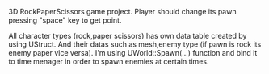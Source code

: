 
3D RockPaperScissors game project. Player should change its pawn pressing "space" key to get point. 

All character types (rock,paper scissors) has own data table created by using UStruct. And their datas such as mesh,enemy type (if pawn is rock its enemy paper vice versa). 
I'm using UWorld::Spawn<T>(...) function and bind it to time menager in order to spawn enemies at certain times. 
